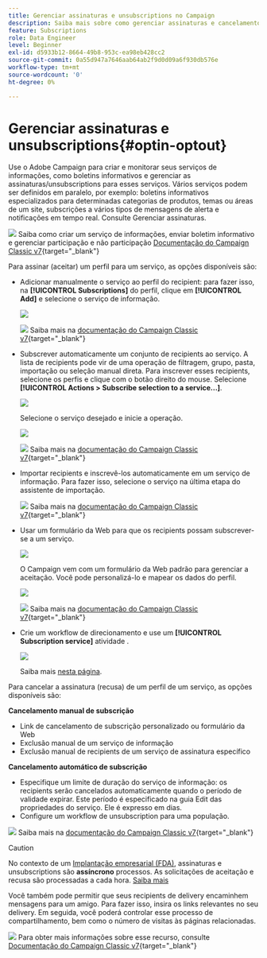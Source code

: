 ```yaml
---
title: Gerenciar assinaturas e unsubscriptions no Campaign
description: Saiba mais sobre como gerenciar assinaturas e cancelamentos de assinaturas no Campaign v8
feature: Subscriptions
role: Data Engineer
level: Beginner
exl-id: d5933b12-8664-49b8-953c-ea98eb428cc2
source-git-commit: 0a55d947a7646aab64ab2f9d0d09a6f930db576e
workflow-type: tm+mt
source-wordcount: '0'
ht-degree: 0%

---
```


# Gerenciar assinaturas e unsubscriptions{#optin-optout}

Use o Adobe Campaign para criar e monitorar seus serviços de informações, como boletins informativos e gerenciar as assinaturas/unsubscriptions para esses serviços. Vários serviços podem ser definidos em paralelo, por exemplo: boletins informativos especializados para determinadas categorias de produtos, temas ou áreas de um site, subscrições a vários tipos de mensagens de alerta e notificações em tempo real. Consulte Gerenciar assinaturas.

![](../assets/do-not-localize/book.png) Saiba como criar um serviço de informações, enviar boletim informativo e gerenciar participação e não participação [Documentação do Campaign Classic v7](https://experienceleague.adobe.com/docs/campaign-classic/using/sending-messages/subscriptions-and-referrals/managing-subscriptions.html){target=&quot;_blank&quot;}

Para assinar (aceitar) um perfil para um serviço, as opções disponíveis são:

* Adicionar manualmente o serviço ao perfil do recipient: para fazer isso, na **[!UICONTROL Subscriptions]** do perfil, clique em **[!UICONTROL Add]** e selecione o serviço de informação.

   ![](assets/subscribe-to-a-service.png)

   ![](../assets/do-not-localize/book.png) Saiba mais na [documentação do Campaign Classic v7](https://experienceleague.adobe.com/docs/campaign-classic/using/getting-started/profile-management/editing-a-profile.html?lang=en#deliveries-tab){target=&quot;_blank&quot;}

* Subscrever automaticamente um conjunto de recipients ao serviço. A lista de recipients pode vir de uma operação de filtragem, grupo, pasta, importação ou seleção manual direta. Para inscrever esses recipients, selecione os perfis e clique com o botão direito do mouse. Selecione **[!UICONTROL Actions > Subscribe selection to a service...]**.

   ![](assets/subscribe-selection.png)

   Selecione o serviço desejado e inicie a operação.

   ![](assets/subscribe-confirm.png)

   ![](../assets/do-not-localize/book.png) Saiba mais na [documentação do Campaign Classic v7](https://experienceleague.adobe.com/docs/campaign-classic/using/getting-started/profile-management/editing-a-profile.html?lang=en#deliveries-tab){target=&quot;_blank&quot;}


* Importar recipients e inscrevê-los automaticamente em um serviço de informação. Para fazer isso, selecione o serviço na última etapa do assistente de importação.

   ![](../assets/do-not-localize/book.png) Saiba mais na [documentação do Campaign Classic v7](https://experienceleague.adobe.com/docs/campaign-classic/using/getting-started/importing-and-exporting-data/generic-imports-exports/executing-import-jobs.html?lang=en#step-5---additional-step-when-importing-recipients){target=&quot;_blank&quot;}

* Usar um formulário da Web para que os recipients possam subscrever-se a um serviço.

   ![](assets/opt-in-webapp.png)

   O Campaign vem com um formulário da Web padrão para gerenciar a aceitação. Você pode personalizá-lo e mapear os dados do perfil.

   ![](assets/web-app.png)

   ![](../assets/do-not-localize/book.png) Saiba mais na [documentação do Campaign Classic v7](https://experienceleague.adobe.com/docs/campaign-classic/using/designing-content/web-forms/use-cases--web-forms.html?lang=en#create-a-subscription--form-with-double-opt-in){target=&quot;_blank&quot;}


* Crie um workflow de direcionamento e use um **[!UICONTROL Subscription service]** atividade .

   ![](assets/wf-subscription.png)

   Saiba mais [nesta página](https://experienceleague.adobe.com/docs/campaign/automation/workflows/wf-activities/targeting-activities/subscription-services.html).

Para cancelar a assinatura (recusa) de um perfil de um serviço, as opções disponíveis são:

**Cancelamento manual de subscrição**

* Link de cancelamento de subscrição personalizado ou formulário da Web
* Exclusão manual de um serviço de informação
* Exclusão manual de recipients de um serviço de assinatura específico

**Cancelamento automático de subscrição**

* Especifique um limite de duração do serviço de informação: os recipients serão cancelados automaticamente quando o período de validade expirar. Este período é especificado na guia Edit das propriedades do serviço. Ele é expresso em dias.
* Configure um workflow de unsubscription para uma população.

![](../assets/do-not-localize/book.png) Saiba mais na [documentação do Campaign Classic v7](https://experienceleague.adobe.com/docs/campaign-classic/using/sending-messages/subscriptions-and-referrals/managing-subscriptions.html?lang=en#unsubscribing-a-recipient-from-a-service){target=&quot;_blank&quot;}


>[!CAUTION]
>
>No contexto de um [Implantação empresarial (FDA)](../architecture/enterprise-deployment.md), assinaturas e unsubscriptions são **assíncrono** processos. As solicitações de aceitação e recusa são processadas a cada hora. [Saiba mais](../architecture/new-apis.md#sub-apis)

Você também pode permitir que seus recipients de delivery encaminhem mensagens para um amigo. Para fazer isso, insira os links relevantes no seu delivery. Em seguida, você poderá controlar esse processo de compartilhamento, bem como o número de visitas às páginas relacionadas.

![](../assets/do-not-localize/book.png) Para obter mais informações sobre esse recurso, consulte [Documentação do Campaign Classic v7](https://experienceleague.adobe.com/docs/campaign-classic/using/sending-messages/subscriptions-and-referrals/viral-and-social-marketing.html?lang=en#viral-marketing--forward-to-a-friend){target=&quot;_blank&quot;}
